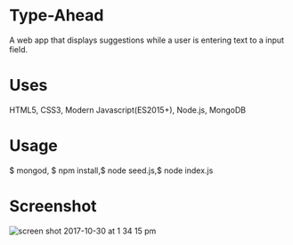 # Type-Ahead
A web app that displays suggestions while a user is entering text to a input field.

# Uses
HTML5, CSS3, Modern Javascript(ES2015+), Node.js, MongoDB

# Usage
$ mongod, $ npm install,$ node seed.js,$ node index.js

# Screenshot
![screen shot 2017-10-30 at 1 34 15 pm](https://user-images.githubusercontent.com/31449025/32194258-1d073d62-bd77-11e7-811c-f61b5c6a5940.png)


